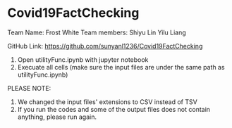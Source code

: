 # Covid19FactChecking

Team Name: Frost White
Team members: Shiyu Lin Yilu Liang

GitHub Link: https://github.com/sunyanl1236/Covid19FactChecking


1. Open utilityFunc.ipynb with jupyter notebook
2. Execuate all cells (make sure the input files are under the same path as utilityFunc.ipynb)

PLEASE NOTE: 
1. We changed the input files' extensions to CSV instead of TSV
2. If you run the codes and some of the output files does not contain anything, please run again.

